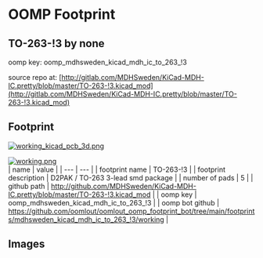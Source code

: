 # OOMP Footprint  
## TO-263-!3  by none  
  
oomp key: oomp_mdhsweden_kicad_mdh_ic_to_263_!3  
  
source repo at: [http://gitlab.com/MDHSweden/KiCad-MDH-IC.pretty/blob/master/TO-263-!3.kicad_mod](http://gitlab.com/MDHSweden/KiCad-MDH-IC.pretty/blob/master/TO-263-!3.kicad_mod)  
## Footprint  
  
[![working_kicad_pcb_3d.png](working_kicad_pcb_3d_600.png)](working_kicad_pcb_3d.png)  
  
[![working.png](working_600.png)](working.png)  
| name | value | 
| --- | --- | 
| footprint name | TO-263-!3 | 
| footprint description | D2PAK / TO-263 3-lead smd package | 
| number of pads | 5 | 
| github path | http://github.com/MDHSweden/KiCad-MDH-IC.pretty/blob/master/TO-263-!3.kicad_mod | 
| oomp key | oomp_mdhsweden_kicad_mdh_ic_to_263_!3 | 
| oomp bot github | https://github.com/oomlout/oomlout_oomp_footprint_bot/tree/main/footprints/mdhsweden_kicad_mdh_ic_to_263_!3/working | 
## Images  
